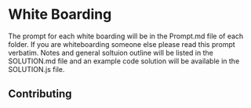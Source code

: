 # White Boarding
The prompt for each white boarding will be in the Prompt.md file of each folder. If you are whiteboarding someone else please read this prompt verbatim.
Notes and general soltuion outline will be listed in the SOLUTION.md file and an example code solution will be available in the SOLUTION.js file.

## Contributing
